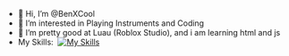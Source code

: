 - 👋 Hi, I’m @BenXCool
- 👀 I’m interested in Playing Instruments and Coding
- 🌱 I’m pretty good at Luau (Roblox Studio), and i am learning html and js
- My Skills:
  ‎ 
[![My Skills](https://skillicons.dev/icons?i=lua,robloxstudio,html,css)](https://skillicons.dev)
